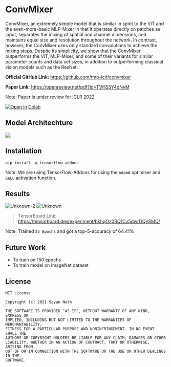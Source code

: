 # ConvMixer

ConvMixer, an extremely simple model that is similar in spirit to the ViT and the even-more-basic MLP-Mixer in that it operates directly on patches as input, separates the mixing of spatial and channel dimensions, and maintains equal size and resolution throughout the network. In contrast, however, the ConvMixer uses only standard convolutions to achieve the mixing steps. Despite its simplicity, we show that the ConvMixer outperforms the ViT, MLP-Mixer, and some of their variants for similar parameter counts and data set sizes, in addition to outperforming classical vision models such as the ResNet.

**Official GitHub Link:** https://github.com/tmp-iclr/convmixer

**Paper Link:** https://openreview.net/pdf?id=TVHS5Y4dNvM <br>

Note: Paper is under review for ICLR 2022


<a href="https://colab.research.google.com/drive/1m-faU1DmBZlqkVY_tcYnOcepGlOyJ5K9?usp=sharing" target="_parent"><img src="https://colab.research.google.com/assets/colab-badge.svg" alt="Open In Colab"/></a>

## Model Architechture

![](https://i.imgur.com/Yd7gpMP.png) 

## Installation

```
pip install -q tensorflow-addons
```

Note: We are using TensorFlow-Addons for using the `AdamW` optimiser and `GeLU` activation function.

## Results

![Unknown-2](https://user-images.githubusercontent.com/41967348/137559060-96c6c84a-7055-4f3d-ade1-415e5a756880.png) ![Unknown](https://user-images.githubusercontent.com/41967348/137559078-0f095bd4-e119-457c-ac79-7caa5e9a076e.png)

> TensorBoard Link: https://tensorboard.dev/experiment/bkhqOz0RQ1Cv5dwrDQySMQ/

Note: Trained `25 Epochs` and got a top-5-accuracy of 64.41%

## Future Work

* To train on 150 epochs
* To train model on ImageNet dataset

## License
```
MIT License

Copyright (c) 2021 Sayan Nath

THE SOFTWARE IS PROVIDED "AS IS", WITHOUT WARRANTY OF ANY KIND, EXPRESS OR
IMPLIED, INCLUDING BUT NOT LIMITED TO THE WARRANTIES OF MERCHANTABILITY,
FITNESS FOR A PARTICULAR PURPOSE AND NONINFRINGEMENT. IN NO EVENT SHALL THE
AUTHORS OR COPYRIGHT HOLDERS BE LIABLE FOR ANY CLAIM, DAMAGES OR OTHER
LIABILITY, WHETHER IN AN ACTION OF CONTRACT, TORT OR OTHERWISE, ARISING FROM,
OUT OF OR IN CONNECTION WITH THE SOFTWARE OR THE USE OR OTHER DEALINGS IN THE
SOFTWARE.
```

